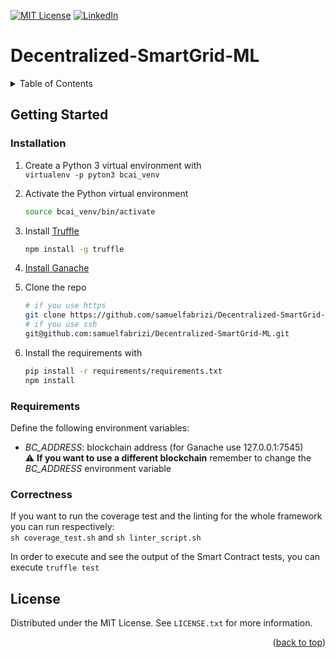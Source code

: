 <div id="top"></div>

[![MIT License][license-shield]][license-url]
[![LinkedIn][linkedin-shield]][linkedin-url]

# Decentralized-SmartGrid-ML

<!-- TABLE OF CONTENTS -->
<details>
  <summary>Table of Contents</summary>
  <ol>
    <li>
      <a href="#getting-started">Getting Started</a>
      <ul>
        <li><a href="#installation">Installation</a></li>
        <li><a href="#requirements">Requirements</a></li>
        <li><a href="#correctness">Correctness</a></li>
      </ul>
    </li>
    <li><a href="#license">License</a></li>
  </ol>
</details>


## Getting Started

### Installation
1. Create a Python 3 virtual environment with\
`virtualenv -p pyton3 bcai_venv`

2. Activate the Python virtual environment
    ```sh
    source bcai_venv/bin/activate
    ```

3. Install [Truffle](https://trufflesuite.com/truffle)
    ```sh
    npm install -g truffle
    ```

4. [Install Ganache](https://www.trufflesuite.com/ganache)

5. Clone the repo 
    ```sh
    # if you use https
    git clone https://github.com/samuelfabrizi/Decentralized-SmartGrid-ML.git
    # if you use ssh
    git@github.com:samuelfabrizi/Decentralized-SmartGrid-ML.git
    ```
   
6. Install the requirements with
    ```sh
    pip install -r requirements/requirements.txt
    npm install
    ```

### Requirements
Define the following environment variables:
- _BC_ADDRESS_: blockchain address (for Ganache use 127.0.0.1:7545)\
⚠  **If you want to use a different blockchain** remember to change the _BC_ADDRESS_ environment variable

### Correctness
If you want to run the coverage test and the linting for the whole framework you can run respectively:\
`sh coverage_test.sh` and `sh linter_script.sh`

In order to execute and see the output of the Smart Contract tests, you can execute `truffle test`

<!-- LICENSE -->
## License

Distributed under the MIT License. See `LICENSE.txt` for more information.

<p align="right">(<a href="#top">back to top</a>)</p>

<!-- MARKDOWN LINKS & IMAGES -->
<!-- https://www.markdownguide.org/basic-syntax/#reference-style-links -->
[license-shield]: https://img.shields.io/badge/LICENSE-MIT-green?style=for-the-badge
[license-url]: https://github.com/samuelfabrizi/Decentralized-SmartGrid-ML/blob/main/LICENSE.txt
[linkedin-shield]: https://img.shields.io/badge/-LinkedIn-black.svg?style=for-the-badge&logo=linkedin&colorB=555
[linkedin-url]: https://www.linkedin.com/in/samuel-fabrizi/

